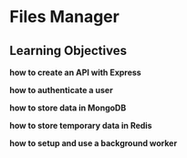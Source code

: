 # Files Manager

## Learning Objectives
**how to create an API with Express**

**how to authenticate a user**

**how to store data in MongoDB**

**how to store temporary data in Redis**

**how to setup and use a background worker**
